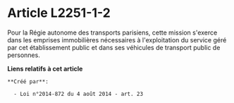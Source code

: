 # Article L2251-1-2

Pour la Régie autonome des transports parisiens, cette mission s'exerce dans les emprises immobilières nécessaires à
l'exploitation du service géré par cet établissement public et dans ses véhicules de transport public de personnes.

**Liens relatifs à cet article**

	**Créé par**:

	  - Loi n°2014-872 du 4 août 2014 - art. 23
